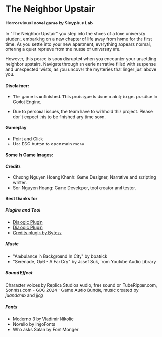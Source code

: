 # The Neighbor Upstair

#### Horror visual novel game by Sisyphus Lab


In "The Neighbor Upstair" you step into the shoes of a lone university student, embarking on a new chapter of life away from home for the first time. As you settle into your new apartment, everything appears normal, offering a quiet reprieve from the hustle of university life.

However, this peace is soon disrupted when you encounter your unsettling neighbor upstairs. Navigate through an eerie narrative filled with suspense and unexpected twists, as you uncover the mysteries that linger just above you.



#### Disclaimer:
- The game is unfinished. This prototype is done mainly to get practice in Godot Engine.
  
- Due to personal issues, the team have to withhold this project. Please don't expect this to be finished any time soon.


#### Gameplay
- Point and Click
- Use ESC button to open main menu

#### Some In Game Images:




#### Credits

- Chuong Nguyen Hoang Khanh: Game Designer, Narrative and scripting writter.
- Son Nguyen Hoang: Game Developer, tool creator and tester.

#### Best thanks for
##### Plugins and Tool
- <a href="https://godotengine.org/">Dialogic Plugin</a>
- <a href="https://github.com/dialogic-godot">Dialogic Plugin</a>
- <a href="https://github.com/Bytezz/godot-credits">Credits plugin by Bytezz</a>

##### Music
- "Ambulance in Background In City" by bpatrick
- "Serenade, Op6 - A Far Cry" by Josef Suk, from Youtube Audio Library

##### Sound Effect
Character voices by Replica Studios Audio, free sound on TubeRipper.com, Sonniss.com - GDC 2024 - Game Audio Bundle, music created by *juandamb* and *jjdg*


##### Fonts
- Moderno 3 by Vladimir Nikolic
- Novello by ingoFonts
- Who asks Satan by Font Monger

